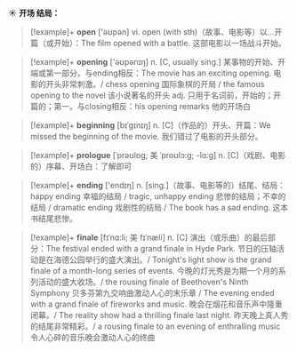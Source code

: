 ☀ <span class="category">**开场 结局：**</span>
>[!example]+ <span class="vocabulary">**open**</span> ['əʊpən] 
> <span class="definition">vi. open (with sth)（故事、电影等）以…开篇（或开始）：</span>The film opened with a battle. 这部电影以一场战斗开始。

>[!example]+ <span class="vocabulary">**opening**</span> ['əʊpənɪŋ] 
> <span class="definition">n. [C, usually sing.] 某事物的开始、开端或第一部分，与ending相反：</span>The movie has an exciting opening. 电影的开头非常刺激。/ chess opening 国际象棋的开局 / the famous opening to the novel 该小说著名的开头 <span class="definition">adj. 只用于名词前，开始的；开篇的；第一。与closing相反：</span>his opening remarks 他的开场白
                      
>[!example]+ <span class="vocabulary">**beginning**</span> [bɪˈgɪnɪŋ]
> <span class="definition">n. [C]（作品的）开头、开篇：</span>We missed the beginning of the movie. 我们错过了电影的开头部分。

>[!example]+ <span class="vocabulary">**prologue**</span> [ˈprəʊlɒg; 美 ˈproʊlɔ:g; -lɑ:g]
> <span class="definition">n. [C]（戏剧、电影的）序幕、开场白：</span>了解即可

>[!example]+ <span class="vocabulary">**ending**</span> ['endɪŋ] 
> <span class="definition">n. [sing.]（故事、电影等的）结尾、结局：</span>happy ending 幸福的结局 / tragic, unhappy ending 悲惨的结局；不幸的结局 / dramatic ending 戏剧性的结局 / The book has a sad ending. 这本书结尾悲惨。
           
>[!example]+ <span class="vocabulary">**finale**</span> [fɪˈnɑ:li; 美 fɪˈnæli]
> <span class="definition">n. [C] 演出（或乐曲）的最后部分：</span>The festival ended with a grand finale in Hyde Park. 节日的压轴活动是在海德公园举行的盛大演出。/ Tonight's light show is the grand finale of a month-long series of events. 今晚的灯光秀是为期一个月的系列活动的盛大收场。/ the rousing finale of Beethoven's Ninth Symphony 贝多芬第九交响曲激动人心的末乐章 / The evening ended with a grand finale of fireworks and music. 晚会在烟花和音乐声中隆重闭幕。/ The reality show had a thrilling finale last night. 昨天晚上真人秀的结尾非常精彩。/ a rousing finale to an evening of enthralling music 令人心碎的音乐晚会激动人心的终曲